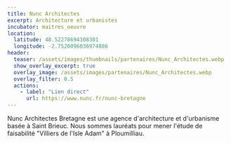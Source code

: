 ```yaml
---
title: Nunc Architectes
excerpt: Architecture et urbanistes
incubator: maitres_oeuvre
location:
  latitude: 48.52278694108301
  longitude: -2.7520096036974886
header:
  teaser: /assets/images/thumbnails/partenaires/Nunc_Architectes.webp
  show_overlay_excerpt: true
  overlay_image: /assets/images/partenaires/Nunc_Architectes.webp
  overlay_filter: 0.5
  actions:
    - label: "Lien direct"
      url: https://www.nunc.fr/nunc-bretagne
---
```


Nunc Architectes Bretagne est une agence d'architecture et d'urbanisme basée à Saint Brieuc. Nous sommes lauréats pour mener l'étude de faisabilité "Villiers de l'Isle Adam" à Ploumilliau.
